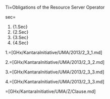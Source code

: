 Ti=Obligations of the Resource Server Operator

sec=<ol><li>{1.Sec}<li>{2.Sec}<li>{3.Sec}<li>{4.Sec}</ol>

1.=[GHx/KantaraInitiative/UMA/2013/2_3_1.md]

2.=[GHx/KantaraInitiative/UMA/2013/2_3_2.md]

3.=[GHx/KantaraInitiative/UMA/2013/2_3_3.md]

4.=[GHx/KantaraInitiative/UMA/2013/2_3_3.md]

=[GHx/KantaraInitiative/UMA/Z/Clause.md]
